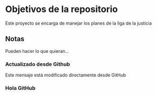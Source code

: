 # Objetivos de la repositorio

Este proyecto se encarga de manejar los planes de la liga de la justicia


## Notas
Pueden hacer lo que quieran...

### Actualizado desde Github 
Este mensaje está modificado directamente desde GitHub

### Hola GitHub 
